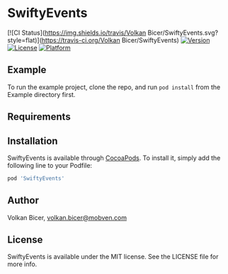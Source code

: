 # SwiftyEvents

[![CI Status](https://img.shields.io/travis/Volkan Bicer/SwiftyEvents.svg?style=flat)](https://travis-ci.org/Volkan Bicer/SwiftyEvents)
[![Version](https://img.shields.io/cocoapods/v/SwiftyEvents.svg?style=flat)](https://cocoapods.org/pods/SwiftyEvents)
[![License](https://img.shields.io/cocoapods/l/SwiftyEvents.svg?style=flat)](https://cocoapods.org/pods/SwiftyEvents)
[![Platform](https://img.shields.io/cocoapods/p/SwiftyEvents.svg?style=flat)](https://cocoapods.org/pods/SwiftyEvents)

## Example

To run the example project, clone the repo, and run `pod install` from the Example directory first.

## Requirements

## Installation

SwiftyEvents is available through [CocoaPods](https://cocoapods.org). To install
it, simply add the following line to your Podfile:

```ruby
pod 'SwiftyEvents'
```

## Author

Volkan Bicer, volkan.bicer@mobven.com

## License

SwiftyEvents is available under the MIT license. See the LICENSE file for more info.
